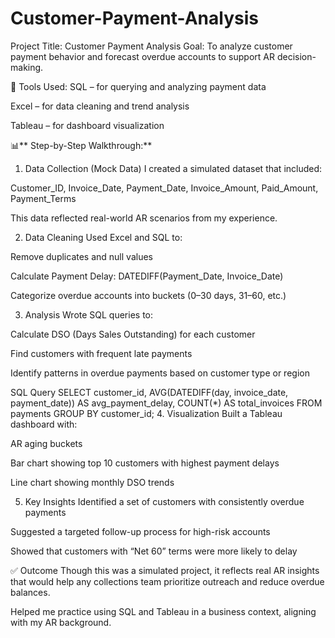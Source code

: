 # Customer-Payment-Analysis
Project Title: Customer Payment Analysis
Goal: To analyze customer payment behavior and forecast overdue accounts to support AR decision-making.

🔧 Tools Used:
SQL – for querying and analyzing payment data

Excel – for data cleaning and trend analysis

Tableau – for dashboard visualization


📊** Step-by-Step Walkthrough:**
1. Data Collection (Mock Data)
I created a simulated dataset that included:

Customer_ID, Invoice_Date, Payment_Date, Invoice_Amount, Paid_Amount, Payment_Terms

This data reflected real-world AR scenarios from my experience.

2. Data Cleaning
Used Excel and SQL to:

Remove duplicates and null values

Calculate Payment Delay: DATEDIFF(Payment_Date, Invoice_Date)

Categorize overdue accounts into buckets (0–30 days, 31–60, etc.)

3. Analysis
Wrote SQL queries to:

Calculate DSO (Days Sales Outstanding) for each customer

Find customers with frequent late payments

Identify patterns in overdue payments based on customer type or region

SQL Query
SELECT customer_id,
       AVG(DATEDIFF(day, invoice_date, payment_date)) AS avg_payment_delay,
       COUNT(*) AS total_invoices
FROM payments
GROUP BY customer_id;
4. Visualization
Built a Tableau dashboard with:

AR aging buckets

Bar chart showing top 10 customers with highest payment delays

Line chart showing monthly DSO trends

5. Key Insights
Identified a set of customers with consistently overdue payments

Suggested a targeted follow-up process for high-risk accounts

Showed that customers with “Net 60” terms were more likely to delay

✅ Outcome
Though this was a simulated project, it reflects real AR insights that would help any collections team prioritize outreach and reduce overdue balances.

Helped me practice using SQL and Tableau in a business context, aligning with my AR background.

